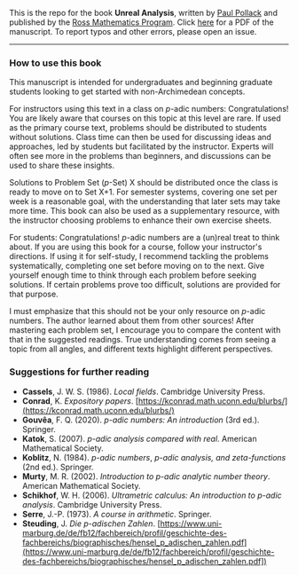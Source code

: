 This is the repo for the book **Unreal Analysis**, written by [Paul Pollack](https://pollack.uga.edu) and published by the [Ross Mathematics Program](https://rossprogram.org/). Click [here](https://github.com/PPPollack/Unreal-Analysis/blob/main/padic-current.pdf) for a PDF of the manuscript. To report typos and other errors, please open an issue.

___
### How to use this book

This manuscript is intended for undergraduates and beginning graduate students looking to get started with non-Archimedean concepts.

For instructors using this text in a class on $p$-adic numbers: Congratulations! You are likely aware that courses on this topic at this level are rare. If used as the primary course text, problems should be distributed to students without solutions. Class time can then be used for discussing ideas and approaches, led by students but facilitated by the instructor. Experts will often see more in the problems than beginners, and discussions can be used to share these insights.

Solutions to Problem Set ($p$-Set) X should be distributed once the class is ready to move on to Set X+1. For semester systems, covering one set per week is a reasonable goal, with the understanding that later sets may take more time. This book can also be used as a supplementary resource, with the instructor choosing problems to enhance their own exercise sheets.

For students: Congratulations! $p$-adic numbers are a (un)real treat to think about. If you are using this book for a course, follow your instructor's directions. If using it for self-study, I recommend tackling the problems systematically, completing one set before moving on to the next. Give yourself enough time to think through each problem before seeking solutions. If certain problems prove too difficult, solutions are provided for that purpose.

I must emphasize that this should not be your only resource on $p$-adic numbers. The author learned about them from other sources! After mastering each problem set, I encourage you to compare the content with that in the suggested readings. True understanding comes from seeing a topic from all angles, and different texts highlight different perspectives.

### Suggestions for further reading

- **Cassels**, J. W. S. (1986). *Local fields*. Cambridge University Press.
- **Conrad**, K. *Expository papers*. [https://kconrad.math.uconn.edu/blurbs/](https://kconrad.math.uconn.edu/blurbs/)
- **Gouvêa**, F. Q. (2020). $p$*-adic numbers: An introduction* (3rd ed.). Springer.
- **Katok**, S. (2007). $p$*-adic analysis compared with real*. American Mathematical Society.
- **Koblitz**, N. (1984). $p$*-adic numbers*, $p$*-adic analysis, and zeta-functions* (2nd ed.). Springer.
- **Murty**, M. R. (2002). *Introduction to* $p$*-adic analytic number theory*. American Mathematical Society.
- **Schikhof**, W. H. (2006). *Ultrametric calculus: An introduction to* $p$*-adic analysis*. Cambridge University Press.
- **Serre**, J.-P. (1973). *A course in arithmetic*. Springer.
- **Steuding**, J. *Die* $p$-*adischen Zahlen*. [https://www.uni-marburg.de/de/fb12/fachbereich/profil/geschichte-des-fachbereichs/biographisches/hensel_p_adischen_zahlen.pdf](https://www.uni-marburg.de/de/fb12/fachbereich/profil/geschichte-des-fachbereichs/biographisches/hensel_p_adischen_zahlen.pdf])

